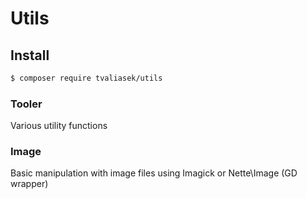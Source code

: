 # Utils

## Install
```bash
$ composer require tvaliasek/utils
```

### Tooler 
Various utility functions
### Image
Basic manipulation with image files using Imagick or Nette\Image (GD wrapper)